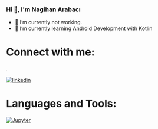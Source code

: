 ### Hi 👋, I'm Nagihan Arabacı

- 🔭 I’m currently not working.
- 🌱 I’m currently learning Android Development with Kotlin


# Connect with me:
[<img src="linkedin.svg" width="1" height="1">](https://www.linkedin.com/in/nagihan-arabaci/)
 
[![linkedin](https://img.shields.io/badge/Linkedin-000000?style=for-the-badge&logo=Linkedin&logoColor=white)](https://www.linkedin.com/in/nagihan-arabaci/)

  
# Languages and Tools:

[![Jupyter](https://img.shields.io/badge/Made%20with-Jupyter-orange?style=for-the-badge&logo=Jupyter)](https://jupyter.org/try)

